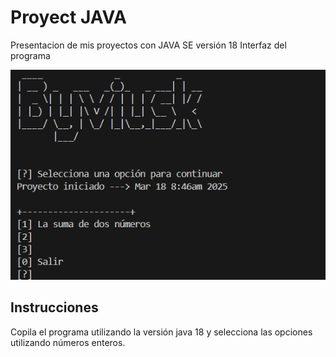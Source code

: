 # Proyect JAVA
Presentacion de mis proyectos con JAVA SE versión 18 
Interfaz del programa


![Logo](https://github.com/vivian-l-29/Portafolio-de-Java/blob/main/Byviuskcap.png?raw=true)


## Instrucciones

Copila el programa utilizando la versión java 18 y selecciona las opciones utilizando números enteros.
